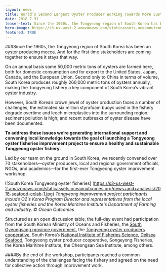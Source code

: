 ```yaml
---
layout: news
title: World’s Second Largest Oyster Producer Working Towards More Sustainable Practices
date: 2018-7-31
teaser-text: Since the 1960s, the Tongyeong region of South Korea has been an oyster producing mecca. And for the first time stakeholders are coming together to ensure it stays that way.
hero-image: https://s3-us-west-2.amazonaws.com/staticassets.oceanoutcomes.org/news+and+analysis/hero+images/tongyeong-oyster-workshop-hero.jpg
featured: TRUE
---
```

###Since the 1960s, the Tongyeong region of South Korea has been an oyster producing mecca. And for the first time stakeholders are coming together to ensure it stays that way.

On an annual basis some 50,000 metric tons of oysters are farmed here, both for domestic consumption and for export to the United States, Japan, Canada, and the European Union. Second only to China in terms of volume, South Korea produces roughly 260,000 metric tons of oysters annually, making the Tongyeong fishery a key component of South Korea’s vibrant oyster industry.

However, South Korea’s crown jewel of oyster production faces a number of challenges; the estimated six million styrofoam buoys used in the fishery degrade overtime and leech microplastics into the surrounding region; sediment pollution is high; and recent outbreaks of oyster disease have been documented.

**To address these issues we’re generating international support and convening local knowledge towards the goal of launching a Tongyeong oyster fisheries improvement project to ensure a healthy and sustainable Tongyeong oyster fishery.**

Led by our team on the ground in South Korea, we recently convened over 70 stakeholders—oyster producers, local and regional government officials, NGOs, and academics—for the first-ever Tongyeong oyster improvement workshop.

![South Korea Tongyeong oyster fisheries]
(https://s3-us-west-2.amazonaws.com/staticassets.oceanoutcomes.org/news+and+analysis/2018-seafood-colab-1.jpg)
*Tongyeong improvement project participants include O2's Korea Program Director and representatives from the local oyster fisheries and the Korea Maritime Institute's Department of Farming and Industry. © Ocean Outcomes*

Structured as an open discussion table, the full-day event had participation from the South Korean Ministry of Oceans and Fisheries, the <a href="https://www.gyeongnam.go.kr/english/index.gyeong" target="_blank">South Gyeongsang province government</a>, the <a href="http://www.oyster-suhyup.co.kr/" target="_blank">Tongyeong oyster producers cooperative</a>, South Korea’s <a href="https://www.nifs.go.kr/page?id=en_index" target="_blank">National Institute of Fisheries Science</a>, <a href="http://www.delisea.co.kr/" target="_blank">Delisea Seafood</a>, Tongyeong oyster producer cooperative, Songeyong Fisheries, the Korea Maritime Institute, the Cheongsan Sea Institute, among others.

####By the end of the workshop, participants reached a common understanding of the challenges facing the fishery and agreed on the need for collective action through improvement work.
